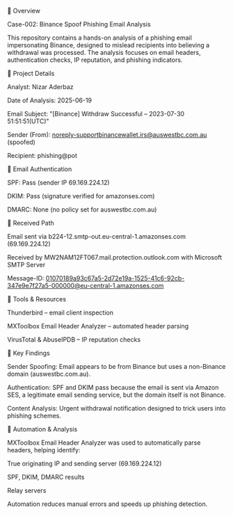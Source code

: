 🔹 Overview

Case-002: Binance Spoof Phishing Email Analysis

This repository contains a hands-on analysis of a phishing email impersonating Binance, designed to mislead recipients into believing a withdrawal was processed. The analysis focuses on email headers, authentication checks, IP reputation, and phishing indicators.

🔹 Project Details

Analyst: Nizar Aderbaz

Date of Analysis: 2025-06-19

Email Subject: "[Binance] Withdraw Successful – 2023-07-30 51:51:51(UTC)"

Sender (From): noreply-supportbinancewallet.irs@auswestbc.com.au (spoofed)

Recipient: phishing@pot

🔹 Email Authentication

SPF: Pass (sender IP 69.169.224.12)

DKIM: Pass (signature verified for amazonses.com)

DMARC: None (no policy set for auswestbc.com.au)

🔹 Received Path

Email sent via b224-12.smtp-out.eu-central-1.amazonses.com (69.169.224.12)

Received by MW2NAM12FT067.mail.protection.outlook.com with Microsoft SMTP Server

Message-ID: <01070189a93c67a5-2d72e19a-1525-41c6-92cb-347e9e7f27a5-000000@eu-central-1.amazonses.com>

🔹 Tools & Resources

Thunderbird – email client inspection

MXToolbox Email Header Analyzer – automated header parsing

VirusTotal & AbuseIPDB – IP reputation checks

🔹 Key Findings

Sender Spoofing: Email appears to be from Binance but uses a non-Binance domain (auswestbc.com.au).

Authentication: SPF and DKIM pass because the email is sent via Amazon SES, a legitimate email sending service, but the domain itself is not Binance.

Content Analysis: Urgent withdrawal notification designed to trick users into phishing schemes.

🔹 Automation & Analysis

MXToolbox Email Header Analyzer was used to automatically parse headers, helping identify:

True originating IP and sending server (69.169.224.12)

SPF, DKIM, DMARC results

Relay servers

Automation reduces manual errors and speeds up phishing detection.
